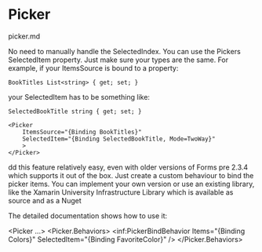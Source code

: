 # Picker

picker.md



No need to manually handle the SelectedIndex. You can use the Pickers SelectedItem property. 
Just make sure your types are the same. For example, if your ItemsSource is bound to a 
property:

    BookTitles List<string> { get; set; }

your SelectedItem has to be something like:

    SelectedBookTitle string { get; set; }

    <Picker 
        ItemsSource="{Binding BookTitles}" 
        SelectedItem="{Binding SelectedBookTitle, Mode=TwoWay}"
        >
    </Picker>


dd this feature relatively easy, even with older versions of Forms pre 2.3.4 which supports it 
out of the box. Just create a custom behaviour to bind the picker items. You can implement your own version or use an existing library, like the Xamarin University Infrastructure Library which is available as source and as a Nuget

The detailed documentation shows how to use it:

<Picker ...>
   <Picker.Behaviors>
      <inf:PickerBindBehavior Items="{Binding Colors}" 
                          SelectedItem="{Binding FavoriteColor}" />
   </Picker.Behaviors>
</Picker>

